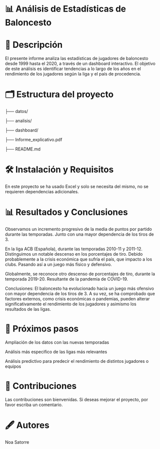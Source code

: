 # 📊 Análisis de Estadísticas de Baloncesto
# 📖 Descripción
El presente informe analiza las estadísticas de jugadores de baloncesto desde 1999 hasta el 2020, a través de un dashboard interactivo. El objetivo de este análisis es identificar tendencias a lo largo de los años en el rendimiento de los jugadores según la liga y el país de procedencia.

# 🗂️ Estructura del proyecto
├── datos/

├── analisis/ 

├── dashboard/

├── Informe_explicativo.pdf

├── README.md

# 🛠️ Instalación y Requisitos
En este proyecto se ha usado Excel y solo se necesita del mismo, no se requieren dependencias adicionales.

# 📊 Resultados y Conclusiones
Observamos un incremento progresivo de la media de puntos por partido durante las temporadas. Junto con una mayor dependencia de los tiros de 3.

En la liga ACB (Española), durante las temporadas 2010-11 y 2011-12. Distinguimos un notable descenso en los porcentajes de tiro. Debido probablemente a la crisis económica que sufría el país, que impacto a los clubs. Pasando así a un juego más físico y defensivo.

Globalmente, se reconoce otro descenso de porcentajes de tiro, durante la temporada 2019-20. Resultante de la pandemia de COVID-19.

Conclusiones: El baloncesto ha evolucionado hacia un juego más ofensivo con mayor dependencia de los tiros de 3. A su vez, se ha comprobado que factores externos, como crisis económicas o pandemias, pueden alterar significativamente el rendimiento de los jugadores y asimismo los resultados de las ligas.

# 🔄 Próximos pasos
Ampliación de los datos con las nuevas temporadas

Análisis más especifico de las ligas más relevantes

Análisis predictivo para predecir el rendimiento de distintos jugadores o equipos

# 🤝 Contribuciones
Las contribuciones son bienvenidas. Si deseas mejorar el proyecto, por favor escriba un comentario.

# 🖋️ Autores
Noa Satorre

